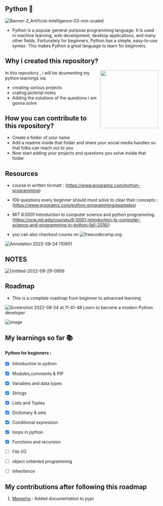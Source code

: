 ## Python 🐍
![Banner-2_Artificial-Intelligence-03-min-scaled](https://user-images.githubusercontent.com/96974600/186336343-75260948-6b68-4f49-a6ed-6beaa9b04133.jpg)

- Python is a popular general-purpose programming language. It is used in machine learning, web development, desktop applications, and many other fields. Fortunately for beginners, Python has a simple, easy-to-use syntax. This makes Python a great language to learn for beginners.

## Why i created this repository?

<img align="right" height="190" src=https://user-images.githubusercontent.com/96974600/186341275-c8872087-dfd1-4925-871c-2a9080d31f11.png>


 In this repository , i will be dcumenting my python learnings via 
 - creating various projects
 - crating pictorial notes
 - Adding the solutions of the questions i am gonna solve 
 

## How you can contribute to this repository? 

- Create a folder of your name
- Add a readme inside that folder and share your social media handles so that folks can reach out to you
- Now start adding your projects and questions you solve inside that folder 


## Resources

- course in written formatt : (https://www.programiz.com/python-programming)
- 100 questions every beginner should must solve to clear their concepts : (https://www.programiz.com/python-programming/examples)


- MIT 6.0001 Introduction to computer science and python programming. (https://ocw.mit.edu/courses/6-0001-introduction-to-computer-science-and-programming-in-python-fall-2016/)

- you can also checkout coures on ![freecodecamp.org](https://www.freecodecamp.org/news/python-programming-course/)

![Annotation 2022-08-24 110901](https://user-images.githubusercontent.com/96974600/186337872-5a6b8971-6ee2-4d6a-8cf5-0c8c22a8f783.png)

## NOTES

![Untitled-2022-08-29-0956](https://user-images.githubusercontent.com/96974600/187143509-53672348-7f6c-4f0c-becf-3925e1bb5356.png)



## Roadmap 
- This is a complete roadmap from beginner to advanced learning 

  
![Screenshot 2022-08-24 at 11-41-48 Learn to become a modern Python developer](https://user-images.githubusercontent.com/96974600/186344323-06f4324f-328d-4a9c-a0ad-8fb958eed1a3.png)

![image](https://user-images.githubusercontent.com/96974600/204101884-cabf6fcf-9813-4047-8a5f-f1e17c7be051.png)



## My learnings so far 📚

#### Python for beginners :
  
- [x] Introduction to python

- [x] Modules,comments & PIP

- [x] Variables and data types

- [x] Strings

- [x] Lists and Tuples

- [x] Dictionary & sets

- [x] Conditional expression 

- [x] loops in python

- [x] Functions and recursion 

- [ ] File I/O
 
- [ ] object oritented programming

- [ ] Inheritence 



## My contributions after following this roadmap

1. [Memphis](https://github.com/memphisdev/memphis.py/pull/46#pullrequestreview-1087123815) : Added documentation to pypi

